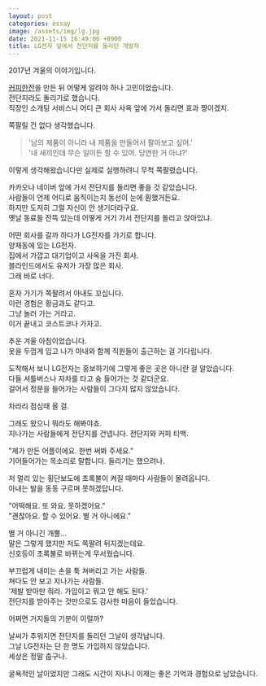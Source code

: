 ```yaml
---
layout: post
categories: essay
image: /assets/img/lg.jpg
date: 2021-11-15 16:49:00 +0900
title: LG전자 앞에서 전단지를 돌리던 개발자
---
```

2017년 겨울의 이야기입니다.

[커피한잔](https://withcoffee.app/?utm_source=jehopage&utm_medium=blog&utm_campaign=v3)을 만든 뒤 어떻게 알려야 하나 고민이었습니다.  
전단지라도 돌리기로 했습니다.  
직장인 소개팅 서비스니 어디 큰 회사 사옥 앞에 가서 돌리면 효과 짱이겠지.

쪽팔릴 건 없다 생각했습니다.  
> '남의 제품이 아니라 내 제품을 만들어서 팔아보고 싶어.'  
> '내 새끼인데 무슨 일이든 할 수 있어. 당연한 거 아냐?'

이렇게 생각해왔습니다만 실제로 실행하려니 무척 쪽팔렸습니다.

카카오나 네이버 앞에 가서 전단지를 돌리면 좋을 것 같았습니다.  
사람들이 언제 어디로 움직이는지 동선이 눈에 훤했거든요.  
하지만 도저히 그럴 자신이 안 생기더라구요.  
옛날 동료들 잔뜩 있는데 어떻게 거기 가서 전단지를 돌리고 앉아있냐.

어떤 회사를 갈까 하다가 LG전자를 가기로 합니다.  
양재동에 있는 LG전자.  
집에서 가깝고 대기업이고 사옥을 가진 회사.  
블라인드에서도 유저가 가장 많은 회사.  
그래 바로 너다.

혼자 가기가 쪽팔려서 아내도 꼬십니다.  
이런 경험은 황금과도 같다고.  
그냥 놀러 가는 거라고.  
이거 끝내고 코스트코나 가자고.

추운 겨울 아침이었습니다.  
옷을 두껍게 입고 나가 아내와 함께 직원들이 출근하는 걸 기다립니다.

도착해서 보니 LG전자는 홍보하기에 그렇게 좋은 곳은 아니란 걸 알았습니다.  
다들 셔틀버스나 자차를 타고 슝 들어가는 것 같더군요.  
걸어서 정문을 들어가는 사람들이 그다지 많지 않았습니다.

차라리 점심때 올 걸.

그래도 왔으니 뭐라도 해봐야죠.  
지나가는 사람들에게 전단지를 건넵니다. 전단지와 커피 티백.

"제가 만든 어플이에요. 한번 써봐 주세요."  
기어들어가는 목소리로 말합니다. 들리기는 했으려나.

저 멀리 있는 횡단보도에 초록불이 켜질 때마다 사람들이 몰려옵니다.  
아내는 발을 동동 구르며 못하겠답니다.

"어떡해요. 또 와요. 못하겠어요."  
"괜찮아요. 할 수 있어요. 별 거 아니에요."

별 거 아니긴 개뿔...  
말은 그렇게 했지만 저도 쪽팔려 뒤지겠는데요.  
신호등이 초록불로 바뀌는게 무서웠습니다.

부끄럽게 내미는 손을 툭 쳐버리고 가는 사람들.  
쳐다도 안 보고 지나가는 사람들.  
'제발 받아만 줘라. 가입이고 뭐고 안 해도 된다.'  
전단지를 받아주는 것만으로도 감사한 마음이 들었습니다.

어쩌면 거지들의 기분이 이럴까?

날씨가 추워지면 전단지를 돌리던 그날이 생각납니다.  
그날 LG전자는 단 한 명도 가입하지 않았습니다.  
세상은 정말 춥구나.

굴욕적인 날이었지만 그래도 시간이 지나니 이제는 좋은 기억과 경험으로 남았습니다.
